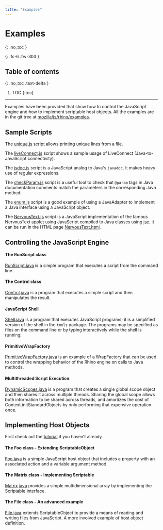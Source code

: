 ```yaml
---
title: "Examples"
---
```

# Examples
{: .no_toc }

{: .fs-6 .fw-300 }

## Table of contents
{: .no_toc .text-delta }

1. TOC
{:toc}

---
Examples have been provided that show how to control the JavaScript engine and how  to implement scriptable host objects. All the examples are in the git tree at [mozilla/js/rhino/examples](https://github.com/mozilla/rhino/tree/master/examples/).

## Sample Scripts

The [unique.js](https://github.com/mozilla/rhino/tree/master/examples/unique.js) script allows printing unique lines from a file.

The [liveConnect.js](https://github.com/mozilla/rhino/tree/master/examples/liveConnect.js) script shows a sample usage of LiveConnect (Java-to-JavaScript connectivity).

The [jsdoc.js](https://github.com/mozilla/rhino/tree/master/examples/jsdoc.js) script is a JavaScript analog to Java's `javadoc`. It makes heavy use of regular expressions.

The [checkParam.js](https://github.com/mozilla/rhino/tree/master/examples/checkParam.js) script is a useful tool to check that `@param` tags in Java documentation comments match the parameters in the corresponding Java method.

The [enum.js](https://github.com/mozilla/rhino/tree/master/examples/enum.js) script is a good example of using a JavaAdapter to implement a Java interface using a JavaScript object.

The [NervousText.js](https://github.com/mozilla/rhino/tree/master/examples/NervousText.js) script is a JavaScript implementation of the famous NervousText applet using JavaScript compiled to Java classes using [jsc](../tools/javascript_compiler.md). It can be run in the HTML page [NervousText.html](https://github.com/mozilla/rhino/tree/master/examples/NervousText.html).

## Controlling the JavaScript Engine

#### The RunScript class

[RunScript.java](https://github.com/mozilla/rhino/tree/master/examples/RunScript.java) is a simple program that executes a script from the command line.

#### The Control class

[Control.java](https://github.com/mozilla/rhino/tree/master/examples/Control.java) is a program that executes a simple script and then manipulates the result.

#### JavaScript Shell

[Shell.java](https://github.com/mozilla/rhino/tree/master/examples/Shell.java) is a program that executes JavaScript programs; it is a simplified version of the shell in the `tools` package. The programs may be specified as files on the command line or by typing interactively while the shell is running.

#### PrimitiveWrapFactory

[PrimitiveWrapFactory.java](https://github.com/mozilla/rhino/tree/master/examples/PrimitiveWrapFactory.java) is an example of a WrapFactory that can be used to control the wrapping behavior of the Rhino engine on calls to Java methods.

#### Multithreaded Script Execution

[DynamicScopes.java](https://github.com/mozilla/rhino/tree/master/examples/DynamicScopes.java) is a program that creates a single global scope object and then shares it across multiple threads. Sharing the global scope allows both information to be shared across threads, and amortizes the cost of Context.initStandardObjects by only performing that expensive operation once.

## Implementing Host Objects

First check out the [tutorial](../tutorials/embedding_tutorial.md) if you haven't already.

#### The Foo class - Extending ScriptableObject

[Foo.java](https://github.com/mozilla/rhino/tree/master/examples/Foo.java) is a simple JavaScript host object that includes a property with an associated action and a variable argument method.

#### The Matrix class - Implementing Scriptable

[Matrix.java](https://github.com/mozilla/rhino/tree/master/examples/Matrix.java) provides a simple multidimensional array by implementing the Scriptable interface.

#### The File class - An advanced example

[File.java](https://github.com/mozilla/rhino/tree/master/examples/File.java) extends ScriptableObject to provide a means of reading and writing files from JavaScript. A more involved example of host object definition.